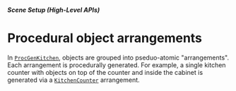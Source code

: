 ##### Scene Setup (High-Level APIs)

# Procedural object arrangements

In [`ProcGenKitchen`](proc_gen_kitchen.md), objects are grouped into pseduo-atomic "arrangements". Each arrangement is procedurally generated. For example, a single kitchen counter with objects on top of the counter and inside the cabinet is generated via a [`KitchenCounter`](../../python/proc_gen/arrangements/kitchen_counter.md) arrangement.